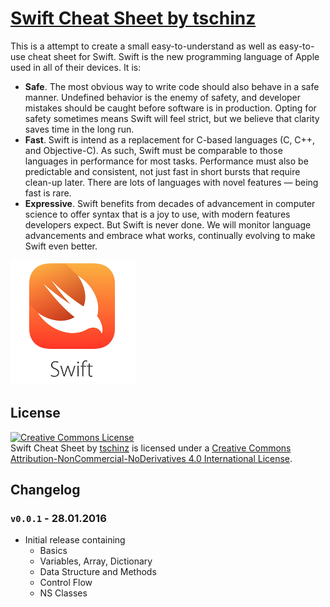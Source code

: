 # [Swift Cheat Sheet by tschinz](http://zawiki.praxis-arbor.ch/doku.php/tschinz:swift)


This is a attempt to create a small easy-to-understand as well as easy-to-use cheat sheet for Swift. Swift is the new programming language of Apple used in all of their devices. 
It is:

- **Safe**. The most obvious way to write code should also behave in a safe manner. Undefined behavior is the enemy of safety, and developer mistakes should be caught before software is in production. Opting for safety sometimes means Swift will feel strict, but we believe that clarity saves time in the long run.
- **Fast**. Swift is intend as a replacement for C-based languages (C, C++, and Objective-C). As such, Swift must be comparable to those languages in performance for most tasks. Performance must also be predictable and consistent, not just fast in short bursts that require clean-up later. There are lots of languages with novel features — being fast is rare.
- **Expressive**. Swift benefits from decades of advancement in computer science to offer syntax that is a joy to use, with modern features developers expect. But Swift is never done. We will monitor language advancements and embrace what works, continually evolving to make Swift even better.

![Swift Icon](source/img/swift.png)

## License
<a rel="license" href="http://creativecommons.org/licenses/by-nc-nd/4.0/"><img alt="Creative Commons License" style="border-width:0" src="https://i.creativecommons.org/l/by-nc-nd/4.0/88x31.png" /></a><br /><span xmlns:dct="http://purl.org/dc/terms/" property="dct:title">Swift Cheat Sheet</span> by <a xmlns:cc="http://creativecommons.org/ns#" href="http://zawiki.praxis-arbor.ch/doku.php/tschinz:swift" property="cc:attributionName" rel="cc:attributionURL">tschinz</a> is licensed under a <a rel="license" href="http://creativecommons.org/licenses/by-nc-nd/4.0/">Creative Commons Attribution-NonCommercial-NoDerivatives 4.0 International License</a>.
<!--!INCLUDE "LICENSE.md"-->

## Changelog

### `v0.0.1` - 28.01.2016
* Initial release containing
    * Basics
    * Variables, Array, Dictionary
    * Data Structure and Methods
    * Control Flow
    * NS Classes

<!--!INCLUDE "CHANGELOG.md"-->